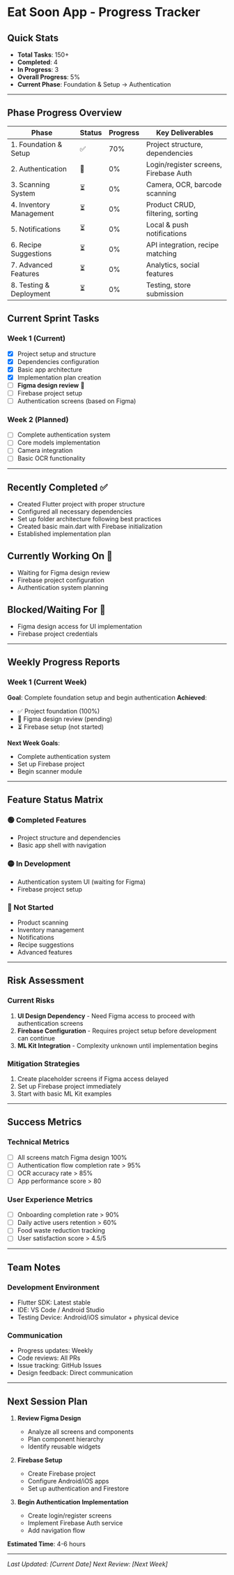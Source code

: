 # Eat Soon App - Progress Tracker

## Quick Stats
- **Total Tasks**: 150+
- **Completed**: 4
- **In Progress**: 3
- **Overall Progress**: 5%
- **Current Phase**: Foundation & Setup → Authentication

---

## Phase Progress Overview

| Phase | Status | Progress | Key Deliverables |
|-------|--------|----------|------------------|
| 1. Foundation & Setup | ✅ | 70% | Project structure, dependencies |
| 2. Authentication | 🚧 | 0% | Login/register screens, Firebase Auth |
| 3. Scanning System | ⏳ | 0% | Camera, OCR, barcode scanning |
| 4. Inventory Management | ⏳ | 0% | Product CRUD, filtering, sorting |
| 5. Notifications | ⏳ | 0% | Local & push notifications |
| 6. Recipe Suggestions | ⏳ | 0% | API integration, recipe matching |
| 7. Advanced Features | ⏳ | 0% | Analytics, social features |
| 8. Testing & Deployment | ⏳ | 0% | Testing, store submission |

## Current Sprint Tasks

### Week 1 (Current)
- [x] Project setup and structure
- [x] Dependencies configuration
- [x] Basic app architecture
- [x] Implementation plan creation
- [ ] **Figma design review** 🔄
- [ ] Firebase project setup
- [ ] Authentication screens (based on Figma)

### Week 2 (Planned)
- [ ] Complete authentication system
- [ ] Core models implementation
- [ ] Camera integration
- [ ] Basic OCR functionality

---

## Recently Completed ✅
- Created Flutter project with proper structure
- Configured all necessary dependencies
- Set up folder architecture following best practices
- Created basic main.dart with Firebase initialization
- Established implementation plan

## Currently Working On 🚧
- Waiting for Figma design review
- Firebase project configuration
- Authentication system planning

## Blocked/Waiting For 🚫
- Figma design access for UI implementation
- Firebase project credentials

---

## Weekly Progress Reports

### Week 1 (Current Week)
**Goal**: Complete foundation setup and begin authentication
**Achieved**: 
- ✅ Project foundation (100%)
- 🚧 Figma design review (pending)
- ⏳ Firebase setup (not started)

**Next Week Goals**:
- Complete authentication system
- Set up Firebase project
- Begin scanner module

---

## Feature Status Matrix

### 🟢 Completed Features
- Project structure and dependencies
- Basic app shell with navigation

### 🟡 In Development
- Authentication system UI (waiting for Figma)
- Firebase project setup

### 🔴 Not Started
- Product scanning
- Inventory management
- Notifications
- Recipe suggestions
- Advanced features

---

## Risk Assessment

### Current Risks
1. **UI Design Dependency** - Need Figma access to proceed with authentication screens
2. **Firebase Configuration** - Requires project setup before development can continue
3. **ML Kit Integration** - Complexity unknown until implementation begins

### Mitigation Strategies
1. Create placeholder screens if Figma access delayed
2. Set up Firebase project immediately
3. Start with basic ML Kit examples

---

## Success Metrics

### Technical Metrics
- [ ] All screens match Figma design 100%
- [ ] Authentication flow completion rate > 95%
- [ ] OCR accuracy rate > 85%
- [ ] App performance score > 80

### User Experience Metrics
- [ ] Onboarding completion rate > 90%
- [ ] Daily active users retention > 60%
- [ ] Food waste reduction tracking
- [ ] User satisfaction score > 4.5/5

---

## Team Notes

### Development Environment
- Flutter SDK: Latest stable
- IDE: VS Code / Android Studio
- Testing Device: Android/iOS simulator + physical device

### Communication
- Progress updates: Weekly
- Code reviews: All PRs
- Issue tracking: GitHub Issues
- Design feedback: Direct communication

---

## Next Session Plan

1. **Review Figma Design** 
   - Analyze all screens and components
   - Plan component hierarchy
   - Identify reusable widgets

2. **Firebase Setup**
   - Create Firebase project
   - Configure Android/iOS apps
   - Set up authentication and Firestore

3. **Begin Authentication Implementation**
   - Create login/register screens
   - Implement Firebase Auth service
   - Add navigation flow

**Estimated Time**: 4-6 hours

---

*Last Updated: [Current Date]*
*Next Review: [Next Week]* 